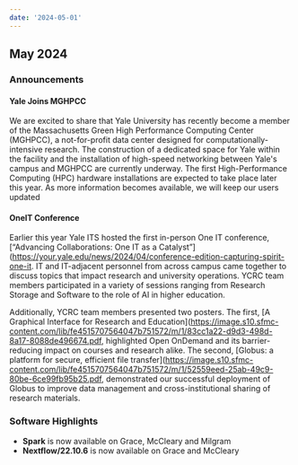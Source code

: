 ```yaml
---
date: '2024-05-01'
---
```


## May 2024

### Announcements

#### Yale Joins MGHPCC

We are excited to share that Yale University has recently become a member of the Massachusetts Green High Performance Computing Center (MGHPCC), a not-for-profit data center designed for computationally-intensive research. The construction of a dedicated space for Yale within the facility and the installation of high-speed networking between Yale's campus and MGHPCC are currently underway. The first High-Performance Computing (HPC) hardware installations are expected to take place later this year. As more information becomes available, we will keep our users updated


#### OneIT Conference 

Earlier this year Yale ITS hosted the first in-person One IT conference, [“Advancing Collaborations: One IT as a Catalyst”](https://your.yale.edu/news/2024/04/conference-edition-capturing-spirit-one-it. IT and IT-adjacent personnel from across campus came together to discuss topics that impact research and university operations. YCRC team members participated in a variety of sessions ranging from Research Storage and Software to the role of AI in higher education. 

Additionally, YCRC team members presented two posters. The first, [A Graphical Interface for Research and Education](https://image.s10.sfmc-content.com/lib/fe4515707564047b751572/m/1/83cc1a22-d9d3-498d-8a17-8088de496674.pdf, highlighted Open OnDemand and its barrier-reducing impact on courses and research alike. The second, [Globus: a platform for secure, efficient file transfer](https://image.s10.sfmc-content.com/lib/fe4515707564047b751572/m/1/52559eed-25ab-49c9-80be-6ce99fb95b25.pdf, demonstrated our successful deployment of Globus to improve data management and cross-institutional sharing of research materials. 


### Software Highlights

- **Spark** is now available on Grace, McCleary and Milgram
- **Nextflow/22.10.6** is now available on Grace and McCleary
